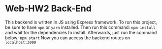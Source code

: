 # Web-HW2 Back-End
This backend is written in JS using Express framework.
To run this project, be sure to have `npm` or `yarn` installed. Then run this command:
`npm install`
and wait for the dependencies to install. Afterwards, just run the command below:
`npm start`
Now you can access the backend routes on `localhost:3000`
